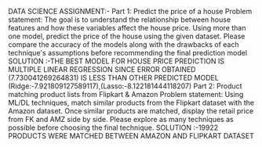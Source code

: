 DATA SCIENCE ASSIGNMENT:- 
Part 1: Predict the price of a house
Problem statement: The goal is to understand the relationship between house features and how these
variables affect the house price.
Using more than one model, predict the price of the house using the given dataset. Please compare the
accuracy of the models along with the drawbacks of each technique's assumptions before recommending
the final prediction model
SOLUTION :-THE BEST MODEL FOR HOUSE PRICE PREDICTION IS MULTIPLE LINEAR REGRESSION SINCE ERROR OBTAINED (7.730041269264831) IS LESS THAN OTHER PREDICTED MODEL (Ridge:-7.921809127589117),(Lasso:-8.122181444118207)
Part 2: Product matching product lists from Flipkart & Amazon
Problem statement:
Using ML/DL techniques, match similar products from the Flipkart dataset with the Amazon dataset. Once
similar products are matched, display the retail price from FK and AMZ side by side. Please explore as
many techniques as possible before choosing the final technique.
SOLUTION :-19922 PRODUCTS WERE MATCHED BETWEEN AMAZON AND FLIPKART DATASET
